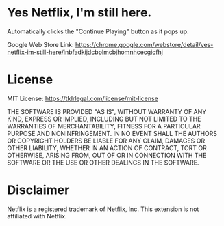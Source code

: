 # Yes Netflix, I'm still here.

Automatically clicks the "Continue Playing" button as it pops up.

Google Web Store Link: https://chrome.google.com/webstore/detail/yes-netflix-im-still-here/inbfadkijdcbplmcbjhomnhcecgicfhj

# License

MIT License: https://tldrlegal.com/license/mit-license

THE SOFTWARE IS PROVIDED "AS IS", WITHOUT WARRANTY OF ANY KIND, EXPRESS OR IMPLIED, INCLUDING BUT NOT LIMITED TO THE WARRANTIES OF MERCHANTABILITY, FITNESS FOR A PARTICULAR PURPOSE AND NONINFRINGEMENT. IN NO EVENT SHALL THE AUTHORS OR COPYRIGHT HOLDERS BE LIABLE FOR ANY CLAIM, DAMAGES OR OTHER LIABILITY, WHETHER IN AN ACTION OF CONTRACT, TORT OR OTHERWISE, ARISING FROM, OUT OF OR IN CONNECTION WITH THE SOFTWARE OR THE USE OR OTHER DEALINGS IN THE SOFTWARE.

# Disclaimer

Netflix is a registered trademark of Netflix, Inc. This extension is not affiliated with Netflix.
